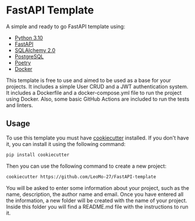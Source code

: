 # FastAPI Template
A simple and ready to go FastAPI template using:

* [Python 3.10](https://www.python.org/downloads/release/python-3100/)
* [FastAPI](https://fastapi.tiangolo.com/) 
* [SQLAlchemy 2.0](https://docs.sqlalchemy.org/en/20/)
* [PostgreSQL](https://www.postgresql.org/)
* [Poetry](https://python-poetry.org/)
* [Docker](https://www.docker.com/)

This template is free to use and aimed to be used as a base for your projects. It includes a simple User CRUD and a JWT authentication system.
It includes a Dockerfile and a docker-compose.yml file to run the project using Docker. Also, some basic GitHub Actions are included to run the tests and linters.

## Usage

To use this template you must have [cookiecutter](https://cookiecutter.readthedocs.io/en/1.7.2/) installed. If you don't have it, you can install it using the following command:

```bash
pip install cookiecutter
```

Then you can use the following command to create a new project:

```bash
cookiecutter https://github.com/LeoMo-27/FastAPI-template
```

You will be asked to enter some information about your project, such as the name, description, the author name and email.
Once you have entered all the information, a new folder will be created with the name of your project. Inside this folder you will find
a README.md file with the instructions to run it.
